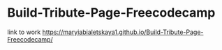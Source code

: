 # Build-Tribute-Page-Freecodecamp

link to work https://maryiabialetskaya1.github.io/Build-Tribute-Page-Freecodecamp/
